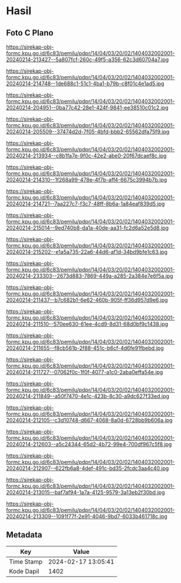 # Hasil

## Foto C Plano

https://sirekap-obj-formc.kpu.go.id/6c83/pemilu/pdpr/14/04/03/20/02/1404032002001-20240214-213427--5a807fcf-260c-49f5-a356-62c3d60704a7.jpg

https://sirekap-obj-formc.kpu.go.id/6c83/pemilu/pdpr/14/04/03/20/02/1404032002001-20240214-214748--1de688c1-51c1-4ba1-b79b-c8f01c4e1ad5.jpg

https://sirekap-obj-formc.kpu.go.id/6c83/pemilu/pdpr/14/04/03/20/02/1404032002001-20240214-204951--0ba77c42-28e1-424f-9841-ee38510c01c2.jpg

https://sirekap-obj-formc.kpu.go.id/6c83/pemilu/pdpr/14/04/03/20/02/1404032002001-20240214-205509--37474d2d-7f05-4bfd-bbb2-65562dfa75f9.jpg

https://sirekap-obj-formc.kpu.go.id/6c83/pemilu/pdpr/14/04/03/20/02/1404032002001-20240214-213934--c8b1fa7e-9f0c-42e2-abe0-20f67dcaef8c.jpg

https://sirekap-obj-formc.kpu.go.id/6c83/pemilu/pdpr/14/04/03/20/02/1404032002001-20240214-214310--1f268a99-478e-4f7b-aff4-6675c3994b7b.jpg

https://sirekap-obj-formc.kpu.go.id/6c83/pemilu/pdpr/14/04/03/20/02/1404032002001-20240214-214721--7aa227c7-f3c7-48ff-8b6a-1a84eaf839d5.jpg

https://sirekap-obj-formc.kpu.go.id/6c83/pemilu/pdpr/14/04/03/20/02/1404032002001-20240214-215014--9ed740b8-da1a-40de-aa31-fc2d6a52e5d8.jpg

https://sirekap-obj-formc.kpu.go.id/6c83/pemilu/pdpr/14/04/03/20/02/1404032002001-20240214-215202--e1a5a735-22a6-44d6-af1d-34bd9bfe1c63.jpg

https://sirekap-obj-formc.kpu.go.id/6c83/pemilu/pdpr/14/04/03/20/02/1404032002001-20240214-233303--2673d883-7869-449a-a285-2a384e7e6f5a.jpg

https://sirekap-obj-formc.kpu.go.id/6c83/pemilu/pdpr/14/04/03/20/02/1404032002001-20240214-211437--b7c682b1-6e62-460b-905f-ff36d957d9e6.jpg

https://sirekap-obj-formc.kpu.go.id/6c83/pemilu/pdpr/14/04/03/20/02/1404032002001-20240214-211510--570ee630-61ee-4cd9-8d31-68d0bf9c1438.jpg

https://sirekap-obj-formc.kpu.go.id/6c83/pemilu/pdpr/14/04/03/20/02/1404032002001-20240214-211655--f8cb561b-2f88-451c-b6cf-4d6fe91fbebd.jpg

https://sirekap-obj-formc.kpu.go.id/6c83/pemilu/pdpr/14/04/03/20/02/1404032002001-20240214-211727--07062f0c-1f0f-4077-a1c0-2aba0effa54e.jpg

https://sirekap-obj-formc.kpu.go.id/6c83/pemilu/pdpr/14/04/03/20/02/1404032002001-20240214-211849--a50f7470-4e1c-423b-8c30-a9dc627f33ed.jpg

https://sirekap-obj-formc.kpu.go.id/6c83/pemilu/pdpr/14/04/03/20/02/1404032002001-20240214-212105--c3d10748-d667-4068-8a0d-6728bb9b606a.jpg

https://sirekap-obj-formc.kpu.go.id/6c83/pemilu/pdpr/14/04/03/20/02/1404032002001-20240214-212603--a5c24344-65d2-4b72-99e4-700df967c5f8.jpg

https://sirekap-obj-formc.kpu.go.id/6c83/pemilu/pdpr/14/04/03/20/02/1404032002001-20240214-212907--622fb6a8-4def-491c-bd35-2fcdc3aa4c40.jpg

https://sirekap-obj-formc.kpu.go.id/6c83/pemilu/pdpr/14/04/03/20/02/1404032002001-20240214-213015--baf7af94-1a7a-4125-9579-3a13eb2f30bd.jpg

https://sirekap-obj-formc.kpu.go.id/6c83/pemilu/pdpr/14/04/03/20/02/1404032002001-20240214-213309--1091f77f-2e91-4046-9bd7-6033b461718c.jpg


## Metadata

| Key        | Value               |
| ---------- | ------------------- |
| Time Stamp | 2024-02-17 13:05:41 |
| Kode Dapil | 1402                |



